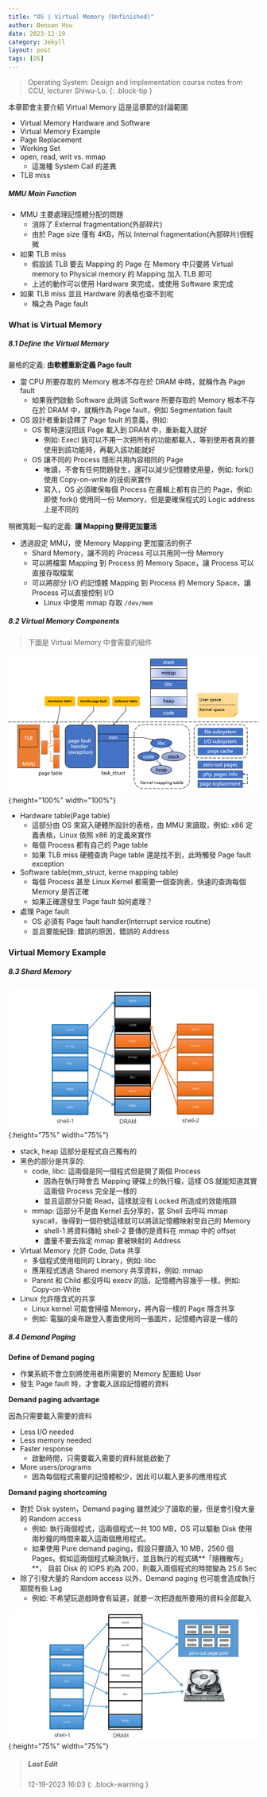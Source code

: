 ```yaml
---
title: "OS | Virtual Memory (Unfinished)"
author: Benson Hsu
date: 2023-12-19
category: Jekyll
layout: post
tags: [OS]
---
```


> Operating System: Design and Implementation course notes from CCU, lecturer Shiwu-Lo. 
{: .block-tip }

本章節會主要介紹 Virtual Memory 這是這章節的討論範圍

-   Virtual Memory Hardware and Software
-   Virtual Memory Example
-   Page Replacement
-   Working Set
-   open, read, writ vs. mmap
    -   這幾種 System Call 的差異
-   TLB miss

##### MMU Main Function

-   MMU 主要處理記憶體分配的問題
    -   消除了 External fragmentation(外部碎片)
    -   由於 Page size 僅有 4KB，所以 Internal fragmentation(內部碎片)很輕微
-   如果 TLB miss
    -   假設該 TLB 要去 Mapping 的 Page 在 Memory 中只要將 Virtual memory to Physical memory 的 Mapping 加入 TLB 即可
    -   上述的動作可以使用 Hardware 來完成，或使用 Software 來完成
-   如果 TLB miss 並且 Hardware 的表格也查不到呢
    -   稱之為 Page fault

### What is Virtual Memory

##### 8.1 Define the Virtual Memory

嚴格的定義: **由軟體重新定義 Page fault**
-   當 CPU 所要存取的 Memory 根本不存在於 DRAM 中時，就稱作為 Page fault
    -   如果我們啟動 Software 此時該 Software 所要存取的 Memory 根本不存在於 DRAM 中，就稱作為 Page fault，例如 Segmentation fault
-   OS 設計者重新詮釋了 Page fault 的意義，例如:
    -   OS 暫時還沒把該 Page 載入到 DRAM 中，重新載入就好
        -   例如: Execl 我可以不用一次把所有的功能都載入，等到使用者真的要使用到該功能時，再載入該功能就好
    -   OS 讓不同的 Process 隱形共用內容相同的 Page
        -   唯讀，不會有任何問題發生，還可以減少記憶體使用量，例如: fork() 使用 Copy-on-write 的技術來實作
        -   寫入，OS 必須確保每個 Process 在邏輯上都有自己的 Page，例如: 即使 fork() 使用同一份 Memory，但是要確保程式的 Logic address 上是不同的

稍微寬鬆一點的定義: **讓 Mapping 變得更加靈活**
-   透過設定 MMU，使 Memory Mapping 更加靈活的例子
    -   Shard Memory，讓不同的 Process 可以共用同一份 Memory
    -   可以將檔案 Mapping 到 Process 的 Memory Space，讓 Process 可以直接存取檔案
    -   可以將部分 I/O 的記憶體 Mapping 到 Process 的 Memory Space，讓 Process 可以直接控制 I/O
        -   Linux 中使用 mmap 存取 `/dev/mem`

##### 8.2 Virtual Memory Components

> 下圖是 Virtual Memory 中會需要的組件

![](../assets/image/2023-12-23-virtual_memory/1.png){:height="100%" width="100%"}

-   Hardware table(Page table)
    -   這部分由 OS 來寫入硬體所設計的表格，由 MMU 來讀取，例如: x86 定義表格，Linux 依照 x86 的定義來實作
    -   每個 Process 都有自己的 Page table
    -   如果 TLB miss 硬體查詢 Page table 還是找不到，此時觸發 Page fault exception
-   Software table(mm_struct, kerne mapping table)
    -   每個 Process 甚至 Linux Kernel 都需要一個查詢表，快速的查詢每個 Memory 是否正確
    -   如果正確還發生 Page fault 如何處理？
-   處理 Page fault
    -   OS 必須有 Page fault handler(Interrupt service routine)
    -   並且要能紀錄: 錯誤的原因，錯誤的 Address

### Virtual Memory Example

##### 8.3 Shard Memory

![](../assets/image/2023-12-23-virtual_memory/2.png){:height="75%" width="75%"}

-   stack, heap 這部分是程式自己獨有的
-   黑色的部分是共享的:
    -   code, libc: 這兩個是同一個程式但是開了兩個 Process
        -   因為在執行時會去 Mapping 硬碟上的執行檔，這樣 OS 就能知道其實這兩個 Process 完全是一樣的
        -   並且這部分只能 Read，這樣就沒有 Locked 所造成的效能瓶頸
    -   mmap: 這部分不是由 Kernel 去分享的，當 Shell 去呼叫 mmap syscall，後得到一個符號這樣就可以將該記憶體映射至自己的 Memory
        -   shell-1 將資料傳給 shell-2 要傳的是資料在 mmap 中的 offset
        -   盡量不要去指定 mmap 要被映射的 Address
-   Virtual Memory 允許 Code, Data 共享
    -   多個程式使用相同的 Library，例如: libc
    -   應用程式透過 Shared memory 共享資料，例如: mmap
    -   Parent 和 Child 都沒呼叫 execv 的話，記憶體內容幾乎一樣，例如: Copy-on-Write
-   Linux 允許隱含式的共享
    -   Linux kernel 可能會掃描 Memory，將內容一樣的 Page 隱含共享
    -   例如: 電腦的桌布跟登入畫面使用同一張圖片，記憶體內容是一樣的

##### 8.4 Demand Paging

**Define of Demand paging**

-   作業系統不會立刻將使用者所需要的 Memory 配置給 User
-   發生 Page fault 時，才會載入該段記憶體的資料

**Demand paging advantage**

因為只需要載入需要的資料
-   Less I/O needed
-   Less memory needed
-   Faster response
    -   啟動時間，只需要載入需要的資料就能啟動了
-   More users/programs
    -   因為每個程式需要的記憶體較少，因此可以載入更多的應用程式

**Demand paging shortcoming**

-   對於 Disk system，Demand paging 雖然減少了讀取的量，但是會引發大量的 Random access
    -   例如: 執行兩個程式，這兩個程式一共 100 MB，OS 可以驅動 Disk 使用兩秒鐘的時間來載入這兩個應用程式。
    -   如果使用 Pure demand paging，假設只要讀入 10 MB，2560 個 Pages，假如這兩個程式輪流執行，並且執行的程式碼**「隨機散布」**，
    目前 Disk 的 IOPS 約為 200，則載入兩個程式的時間變為 25.6 Sec
-   除了引發大量的 Random access 以外，Demand paging 也可能會造成執行期間有些 Lag
    -   例如: 不希望玩遊戲時會有延遲，就要一次把遊戲所要用的資料全部載入

![](../assets/image/2023-12-23-virtual_memory/3.png){:height="75%" width="75%"}

> ##### Last Edit
> 12-19-2023 16:03
{: .block-warning }
